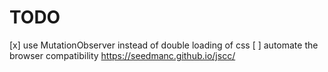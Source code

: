 # TODO

[x] use MutationObserver instead of double loading of css
[ ] automate the browser compatibility https://seedmanc.github.io/jscc/
